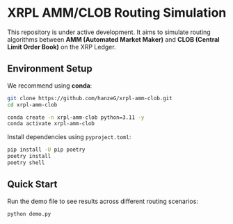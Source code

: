 

# XRPL AMM/CLOB Routing Simulation

This repository is under active development. It aims to simulate routing algorithms between **AMM (Automated Market Maker)** and **CLOB (Central Limit Order Book)** on the XRP Ledger.

## Environment Setup

We recommend using **conda**:

```bash
git clone https://github.com/hanzeG/xrpl-amm-clob.git
cd xrpl-amm-clob

conda create -n xrpl-amm-clob python=3.11 -y
conda activate xrpl-amm-clob
```

Install dependencies using `pyproject.toml`:

```bash
pip install -U pip poetry
poetry install
poetry shell
```

## Quick Start

Run the demo file to see results across different routing scenarios:

```bash
python demo.py
```